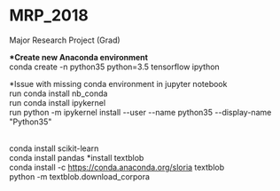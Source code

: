 # MRP_2018
Major Research Project (Grad) 


<b>*Create new Anaconda environment</b><br>
conda create -n python35 python=3.5 tensorflow ipython


*Issue with missing conda environment in jupyter notebook<br>
run conda install nb_conda<br>
run conda install ipykernel<br>
run python -m ipykernel install --user --name python35 --display-name "Python35"

<br>conda install scikit-learn
<br>conda install pandas
*install textblob
<br>conda install -c https://conda.anaconda.org/sloria textblob
<br>python -m textblob.download_corpora

